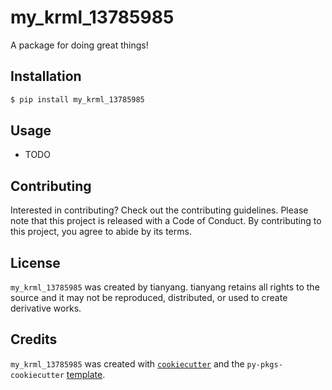 # my_krml_13785985

A package for doing great things!

## Installation

```bash
$ pip install my_krml_13785985
```

## Usage

- TODO

## Contributing

Interested in contributing? Check out the contributing guidelines. Please note that this project is released with a Code of Conduct. By contributing to this project, you agree to abide by its terms.

## License

`my_krml_13785985` was created by tianyang. tianyang retains all rights to the source and it may not be reproduced, distributed, or used to create derivative works.

## Credits

`my_krml_13785985` was created with [`cookiecutter`](https://cookiecutter.readthedocs.io/en/latest/) and the `py-pkgs-cookiecutter` [template](https://github.com/py-pkgs/py-pkgs-cookiecutter).

